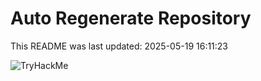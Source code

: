 # Auto Regenerate Repository

This README was last updated: 2025-05-19 16:11:23

 ![TryHackMe](https://tryhackme.com/badge/533634)